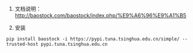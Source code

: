 1. 文档说明：
http://baostock.com/baostock/index.php/%E9%A6%96%E9%A1%B5

2. 安装
```
pip install baostock -i https://pypi.tuna.tsinghua.edu.cn/simple/ --trusted-host pypi.tuna.tsinghua.edu.cn
```
